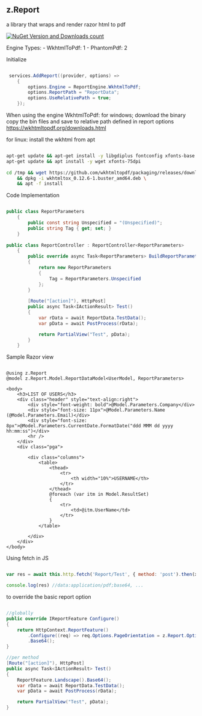 ## z.Report

a library that wraps and render razor html to pdf

[![NuGet Version and Downloads count](https://buildstats.info/nuget/z.Report?includePreReleases=true)](https://www.nuget.org/profiles/z.Report)

Engine Types:
	- WkhtmlToPdf: 1
	- PhantomPdf: 2

Initialize 
```c#

 services.AddReport((provider, options) =>
    { 
        options.Engine = ReportEngine.WkhtmlToPdf;
        options.ReportPath = "ReportData";
        options.UseRelativePath = true;
    });

```

When using the engine WkhtmlToPdf:
for windows;
 download the binary copy the bin files and save to relative path defined in report options
 https://wkhtmltopdf.org/downloads.html

 for linux:
    install the wkhtml from apt

```bash

apt-get update && apt-get install -y libgdiplus fontconfig xfonts-base
apt-get update && apt install -y wget xfonts-75dpi
     
cd /tmp && wget https://github.com/wkhtmltopdf/packaging/releases/download/0.12.6-1/wkhtmltox_0.12.6-1.buster_amd64.deb \
    && dpkg -i wkhtmltox_0.12.6-1.buster_amd64.deb \
    && apt -f install

```

Code Implementation

```c#

public class ReportParameters
    {
        public const string Unspecified = "(Unspecified)"; 
        public string Tag { get; set; }
    }
      
public class ReportController : ReportController<ReportParameters>
    { 
        public override async Task<ReportParameters> BuildReportParameter()
        { 
            return new ReportParameters
            { 
                Tag = ReportParameters.Unspecified
            }; 
        }
         
        [Route("[action]"), HttpPost] 
        public async Task<IActionResult> Test()
        { 
            var rData = await ReportData.TestData();
            var pData = await PostProcess(rData);

            return PartialView("Test", pData);
        } 
    }

```

Sample Razor view

```razor

@using z.Report 
@model z.Report.Model.ReportDataModel<UserModel, ReportParameters>

<body>
    <h3>LIST OF USERS</h3>
    <div class="header" style="text-align:right">
        <div style="font-weight: bold">@Model.Parameters.Company</div>
        <div style="font-size: 11px">@Model.Parameters.Name (@Model.Parameters.Email)</div>
        <div style="font-size: 8px">@Model.Parameters.CurrentDate.FormatDate("ddd MMM dd yyyy hh:mm:ss")</div>
        <hr />
    </div>
    <div class="pga">

        <div class="columns">
            <table>
                <thead>
                    <tr>
                        <th width="10%">USERNAME</th>
                    </tr>
                </thead>
                @foreach (var itm in Model.ResultSet)
                {
                    <tr>
                        <td>@itm.UserName</td>
                    </tr>
                }
            </table>

        </div>
    </div>
</body>

```

Using fetch in JS 

```javascript

var res = await this.http.fetch('Report/Test', { method: 'post').then(x => x.text());

console.log(res) //data:application/pdf;base64, ...

```

to override the basic report option

```c#

//globally
public override IReportFeature Configure()
{
    return HttpContext.ReportFeature()
        .Configure((req) => req.Options.PageOrientation = z.Report.Options.Orientation.Landscape)
        .Base64();
}

//per method
[Route("[action]"), HttpPost] 
public async Task<IActionResult> Test()
{
    ReportFeature.Landscape().Base64();
    var rData = await ReportData.TestData();
    var pData = await PostProcess(rData);

    return PartialView("Test", pData);
}

```